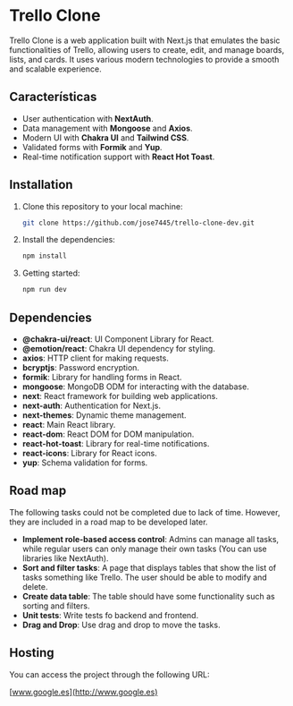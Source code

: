 # Trello Clone

Trello Clone is a web application built with Next.js that emulates the basic functionalities of Trello, allowing users to create, edit, and manage boards, lists, and cards. It uses various modern technologies to provide a smooth and scalable experience.

## Características

- User authentication with **NextAuth**.
- Data management with **Mongoose** and **Axios**.
- Modern UI with **Chakra UI** and **Tailwind CSS**.
- Validated forms with **Formik** and **Yup**.
- Real-time notification support with **React Hot Toast**.

## Installation

1. Clone this repository to your local machine:

   ```bash
   git clone https://github.com/jose7445/trello-clone-dev.git
   ```

2. Install the dependencies:

   ```bash
   npm install
   ```

3. Getting started:

   ```bash
   npm run dev
   ```

## Dependencies

- **@chakra-ui/react**: UI Component Library for React.
- **@emotion/react**: Chakra UI dependency for styling.
- **axios**: HTTP client for making requests.
- **bcryptjs**: Password encryption.
- **formik**: Library for handling forms in React.
- **mongoose**: MongoDB ODM for interacting with the database.
- **next**: React framework for building web applications.
- **next-auth**: Authentication for Next.js.
- **next-themes**: Dynamic theme management.
- **react**: Main React library.
- **react-dom**: React DOM for DOM manipulation.
- **react-hot-toast**: Library for real-time notifications.
- **react-icons**: Library for React icons.
- **yup**: Schema validation for forms.

## Road map

The following tasks could not be completed due to lack of time. However, they are included in a road map to be developed later.

- **Implement role-based access control**: Admins can manage all tasks, while regular users can only manage their own tasks (You can use libraries like NextAuth).
- **Sort and filter tasks**: A page that displays tables that show the list of tasks something like Trello. The user should be able to modify and delete.
- **Create data table**: The table should have some functionality such as sorting and filters.
- **Unit tests**: Write tests fo backend and frontend.
- **Drag and Drop**: Use drag and drop to move the tasks.

## Hosting

You can access the project through the following URL:

[www.google.es](http://www.google.es)
